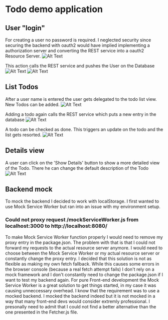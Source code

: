 # Todo demo application

## User "login" 
For creating a user no password is required. I neglected security since securing the backend with oauth2 would have implied implementing a authorization server and converting the REST service into a oauth2 Resource Server.
![Alt Text](https://s8.gifyu.com/images/chrome_16KvsZILEm.gif)

This action calls the REST service and pushes the User on the Database
![Alt Text](https://i.ibb.co/xC0zPF4/hibernate.png)
![Alt Text](https://i.ibb.co/QdXySVP/intervenant-Hugo.png)

## List Todos
After a user name is entered the user gets delegated to the todo list view. New Todos can be added.
![Alt Text](https://s8.gifyu.com/images/chrome_er7ry8BREb.md.gif)

Adding a todo again calls the REST service which puts a new entry in the database
![Alt Text](https://i.ibb.co/KFmmQ87/todotable.png)

A todo can be checked as done. This triggers an update on the todo and the list gets resorted.
![Alt Text](https://s8.gifyu.com/images/chrome_2iCSy414Po.gif)

## Details view
A user can click on the 'Show Details' button to show a more detailed view of the Todo. There he can change the default description of the Todo
![Alt Text](https://s8.gifyu.com/images/chrome_Cv7munJuCX.gif)

## Backend mock
To mock the backend I decided to work with localStorage. I first wanted to use Mock Service Worker but ran into an issue with my environment setup.

### Could not proxy request /mockServiceWorker.js from localhost:3000 to http://localhost:8080/

To make Mock Service Worker function properly I would need to remove my proxy entry in the package.json. The problem with that is that I could not forward my requests
to the actual resource server anymore. I would need to choose between the Mock Service Worker or my actual resource server or constantly change the proxy entry. 
I decided that this solution is not as flexible as making my own fetch fallback.
While this causes some errors in the browser console (because a real fetch attempt fails) I don't rely on a mock framework and I don't constantly need to change the package.json if I want to test my backend again.
For pure Front-end development the Mock Service Worker is a great solution to get things started, in my case it was causing unneccessary overhead.
I know that the requirement was to use a mocked backend. I mocked the backend indeed but it is not mocked in a way that many front-end devs would consider extremly professional.
I presonally need to admit that I could not find a better alternative than the one presented in the Fetcher.js file.


